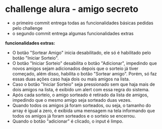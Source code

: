 # challenge alura - amigo secreto
- o primeiro commit entrega todas as funcionalidades básicas pedidas pelo challenge
- o segundo commit entrega algumas funcionalidades extras

**funcionalidades extras:**
- O botão "Sortear Amigo" inicia desabilitado, ele só é habilitado pelo botão "Iniciar Sorteio".
- O botão "Iniciar Sorteio" desabilita o botão "Adicionar", impedindo que novos amigos sejam adicionados depois que o sorteio já tiver começado, além disso, habilita o botão "Sortear amigo". Porém, só faz essas duas ações caso haja dois ou mais amigos na lista.
- Caso o botão "Iniciar Sorteio" seja pressionado sem que haja mais de dois amigos na lista, é exibido um alert com essa regra do sistema.
- Após cada sorteio, o amigo sorteado é retirado da lista de amigos, impedindo que o mesmo amigo seja sorteado duas vezes.
- Quando todos os amigos já foram sorteados, ou seja, o tamanho do array é igual a zero, é exibida uma mensagem na tela informando que todos os amigos já foram sorteados e o sorteio se encerrou.
- Quando o botão "adicionar" é clicado, o input é limpo.
